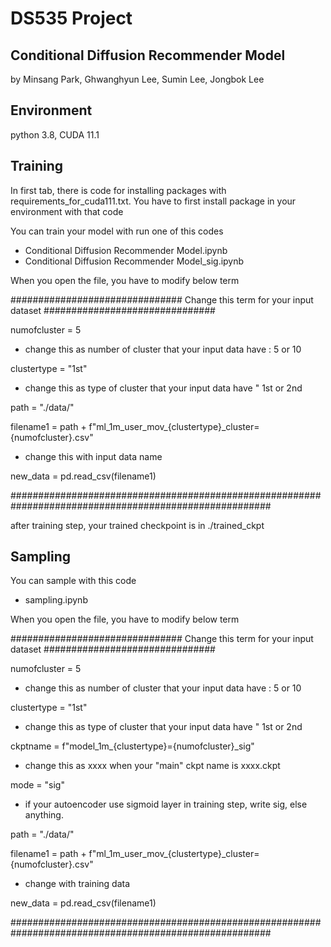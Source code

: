 # DS535 Project
## Conditional Diffusion Recommender Model
by Minsang Park, Ghwanghyun Lee, Sumin Lee, Jongbok Lee

## Environment
python 3.8, CUDA 11.1

## Training
In first tab, there is code for installing packages with requirements_for_cuda111.txt. You have to first install package in your environment with that code

You can train your model with run one of this codes

  * Conditional Diffusion Recommender Model.ipynb
  * Conditional Diffusion Recommender Model_sig.ipynb

When you open the file, you have to modify below term

############################### Change this term for your input dataset ###############################

numofcluster = 5               
* change this as number of cluster that your input data have : 5 or 10

clustertype = "1st"            
* change this as type of cluster that your input data have " 1st or 2nd

path = "./data/"

filename1 = path + f"ml_1m_user_mov_{clustertype}_cluster={numofcluster}.csv" 
* change this with input data name

new_data = pd.read_csv(filename1)

#######################################################################################################

after training step, your trained checkpoint is in ./trained_ckpt

## Sampling
You can sample with this code

  * sampling.ipynb

When you open the file, you have to modify below term

############################### Change this term for your input dataset ###############################

numofcluster = 5               
* change this as number of cluster that your input data have : 5 or 10

clustertype = "1st"
* change this as type of cluster that your input data have " 1st or 2nd

ckptname = f"model_1m_{clustertype}={numofcluster}_sig"  
* change this as xxxx when your "main" ckpt name is xxxx.ckpt

mode = "sig"
* if your autoencoder use sigmoid layer in training step, write sig, else anything.

path = "./data/"

filename1 = path + f"ml_1m_user_mov_{clustertype}_cluster={numofcluster}.csv" 
* change with training data

new_data = pd.read_csv(filename1)

#######################################################################################################
